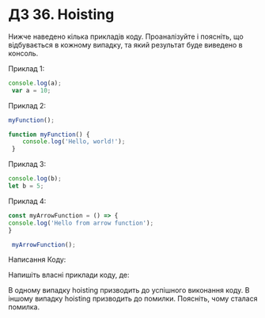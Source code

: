 # ДЗ 36. Hoisting

Нижче наведено кілька прикладів коду. Проаналізуйте і поясніть, що відбувається в кожному випадку, та який результат буде виведено в консоль.

Приклад 1:
```javascript
console.log(a);
 var a = 10; 

```
Приклад 2:

```javascript
myFunction(); 

function myFunction() { 
    console.log('Hello, world!'); 
 } 

```

Приклад 3:
```javascript
console.log(b); 
let b = 5; 

```

Приклад 4:
```javascript
const myArrowFunction = () => { 
console.log('Hello from arrow function'); 
}

 myArrowFunction(); 

```

Написання Коду: 

Напишіть власні приклади коду, де:

В одному випадку hoisting призводить до успішного виконання коду.
В іншому випадку hoisting призводить до помилки. Поясніть, чому сталася помилка.
